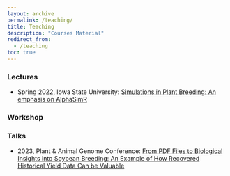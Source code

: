 ```yaml
---
layout: archive
permalink: /teaching/
title: Teaching
description: "Courses Material"
redirect_from:
  - /teaching
toc: true
---
```


### Lectures

- Spring 2022, Iowa State University: [Simulations in Plant Breeding: An emphasis on AlphaSimR](https://raw.githubusercontent.com/mdkrause/mdkrause.github.io/master/_teaching/AlphaSimR_2022.pdf)

### Workshop

### Talks

- 2023, Plant \& Animal Genome Conference: [From PDF Files to Biological Insights into Soybean Breeding: An Example of How Recovered Historical Yield Data Can be Valuable](https://raw.githubusercontent.com/mdkrause/mdkrause.github.io/master/_teaching/PAG23.pdf)
